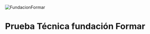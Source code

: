 ![FundacionFormar](https://static.wixstatic.com/media/f6ae63_333313fc52584b859d528326d1df598d~mv2.png/v1/fill/w_1073,h_613,al_c/f6ae63_333313fc52584b859d528326d1df598d~mv2.png)

# Prueba Técnica fundación Formar